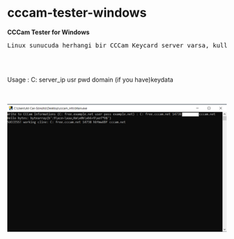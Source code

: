 # cccam-tester-windows
<b>CCCam Tester for Windows</b>
<pre>Linux sunucuda herhangi bir CCCam Keycard server varsa, kullanıcı adı ve şifre denemesi yapabileceğiniz araç</pre>
<br><br>
<p>Usage : C: server_ip usr pwd domain (if you have)keydata</p>
<br><br>
<img src="pic1.png" />
<br><br>
